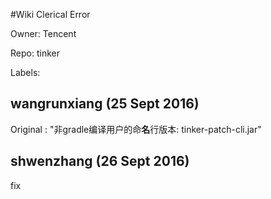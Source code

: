 #Wiki Clerical Error

Owner: Tencent

Repo: tinker

Labels: 

## wangrunxiang (25 Sept 2016)

Original : "非gradle编译用户的命**名**行版本: tinker-patch-cli.jar"


## shwenzhang (26 Sept 2016)

fix


